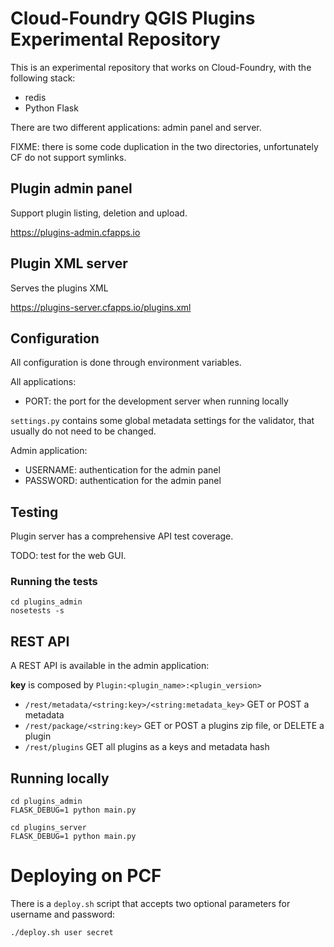 # Cloud-Foundry QGIS Plugins Experimental Repository

This is an experimental repository that works on Cloud-Foundry, with the
following stack:

* redis
* Python Flask

There are two different applications: admin panel and server.

FIXME: there is some code duplication in the two directories, unfortunately
CF do not support symlinks.


## Plugin admin panel

Support plugin listing, deletion and upload.

https://plugins-admin.cfapps.io


## Plugin XML server

Serves the plugins XML

https://plugins-server.cfapps.io/plugins.xml


## Configuration

All configuration is done through environment variables.

All applications:
* PORT: the port for the development server when running locally

`settings.py` contains some global metadata settings for the validator, that
usually do not need to be changed.

Admin application:
* USERNAME: authentication for the admin panel
* PASSWORD: authentication for the admin panel


## Testing

Plugin server has a comprehensive API test coverage.

TODO: test for the web GUI.

### Running the tests

```
cd plugins_admin
nosetests -s
```

## REST API

A REST API is available in the admin application:

**key** is composed by `Plugin:<plugin_name>:<plugin_version>`

+ `/rest/metadata/<string:key>/<string:metadata_key>` GET or POST a metadata
+ `/rest/package/<string:key>` GET or POST a plugins zip file, or DELETE a plugin
+ `/rest/plugins` GET all plugins as a keys and metadata hash


## Running locally

```
cd plugins_admin
FLASK_DEBUG=1 python main.py
```


```
cd plugins_server
FLASK_DEBUG=1 python main.py
```


# Deploying on PCF

There is a `deploy.sh` script that accepts two optional parameters for
username and password:

```
./deploy.sh user secret
```
